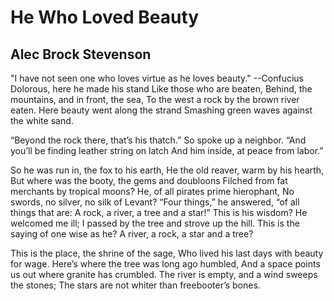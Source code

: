 # He Who Loved Beauty
## Alec Brock Stevenson
"I have not seen one who loves virtue as he loves beauty." --Confucius
Dolorous, here he made his stand
Like those who are beaten,
Behind, the mountains, and in front, the sea,
To the west a rock by the brown river eaten.
Here beauty went along the strand
Smashing green waves against the white sand.

“Beyond the rock there, that’s his thatch.”
So spoke up a neighbor.
“And you’ll be finding leather string on latch
And him inside, at peace from labor.”

So he was run in, the fox to his earth,
He the old reaver, warm by his hearth,
But where was the booty, the gems and doubloons
Filched from fat merchants by tropical moons?
He, of all pirates prime hierophant,
No swords, no silver, no silk of Levant?
“Four things,” he answered, “of all things that are:
A rock, a river, a tree and a star!”
This is his wisdom? He welcomed me ill;
I passed by the tree and strove up the hill.
This is the saying of one wise as he?
A river, a rock, a star and a tree?

This is the place, the shrine of the sage,
Who lived his last days with beauty for wage.
Here’s where the tree was long ago humbled,
And a space points us out where granite has crumbled.
The river is empty, and a wind sweeps the stones;
The stars are not whiter than freebooter’s bones.
